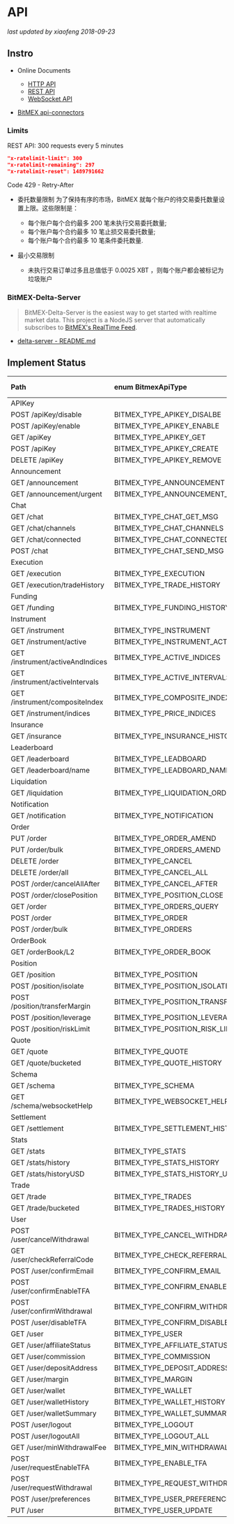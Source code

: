 # API

<!-- markdownlint-disable MD004 MD007 MD012 MD036 -->
_last updated by xiaofeng 2018-09-23_

## Instro

- Online Documents
    - [HTTP API](https://testnet.bitmex.com/app/security)
    - [REST API](https://testnet.bitmex.com/app/restAPI)
    - [WebSocket API](https://testnet.bitmex.com/app/wsAPI)

- [BitMEX api-connectors](https://github.com/BitMEX/api-connectors)

### Limits

REST API: 300 requests every 5 minutes

```Json
"x-ratelimit-limit": 300
"x-ratelimit-remaining": 297
"x-ratelimit-reset": 1489791662
```

Code 429 - Retry-After

- 委托数量限制
    为了保持有序的市场，BitMEX 就每个账户的待交易委托数量设置上限。这些限制是：
    - 每个账户每个合约最多 200 笔未执行交易委托数量;
    - 每个账户每个合约最多 10 笔止损交易委托数量;
    - 每个账户每个合约最多 10 笔条件委托数量.

- 最小交易限制
    - 未执行交易订单过多且总值低于 0.0025 XBT ，则每个账户都会被标记为垃圾账户

### BitMEX-Delta-Server

> BitMEX-Delta-Server is the easiest way to get started with realtime market data.
> This project is a NodeJS server that automatically subscribes to [BitMEX's RealTime Feed](https://www.bitmex.com/app/wsAPI). 

- [delta-server - README.md](./github/api-connectors/official-ws/delta-server/README.md)


## Implement Status

| Path                             | enum BitmexApiType             | QuoteApi            | TradeApi            | Test Status |
|:---------------------------------|:-------------------------------|---------------------|---------------------|:-----------:|
|     APIKey                       |                                |                     |                     |             |
| POST /apiKey/disable             | BITMEX_TYPE_APIKEY_DISALBE     |                     |SetApiKey            | PASS        |
| POST /apiKey/enable              | BITMEX_TYPE_APIKEY_ENABLE      |                     |SetApiKey            | PASS        |
| GET /apiKey                      | BITMEX_TYPE_APIKEY_GET         |                     |GetApiKey            | PASS        |
| POST /apiKey                     | BITMEX_TYPE_APIKEY_CREATE      |                     |CreateApiKey         | NOT TEST    |
| DELETE /apiKey                   | BITMEX_TYPE_APIKEY_REMOVE      |                     |RemoveApiKey         | NOT TEST    |
|     Announcement                 |                                |                     |                     |             |
| GET /announcement                | BITMEX_TYPE_ANNOUNCEMENT       |GetAnnouncement      |                     | PASS        |
| GET /announcement/urgent         | BITMEX_TYPE_ANNOUNCEMENT_URGENT|GetAnnouncementUrgent|                     | PASS        |
|     Chat                         |                                |                     |                     |             |
| GET /chat                        | BITMEX_TYPE_CHAT_GET_MSG       |                     |GetMessage           | PASS        |
| GET /chat/channels               | BITMEX_TYPE_CHAT_CHANNELS      |                     |GetChannels          | PASS        |
| GET /chat/connected              |BITMEX_TYPE_CHAT_CONNECTED_USERS|                     |GetConnectedUsers    | PASS        |
| POST /chat                       | BITMEX_TYPE_CHAT_SEND_MSG      |                     |SendMessage          | PASS        |
|     Execution                    |                                |                     |                     |             |
| GET /execution                   | BITMEX_TYPE_EXECUTION          |                     |QueryExecutions      | NOT TEST    |
| GET /execution/tradeHistory      | BITMEX_TYPE_TRADE_HISTORY      |                     |QueryTradeHistory    | NOT TEST    |
|     Funding                      |                                |                     |                     |             |
| GET /funding                     | BITMEX_TYPE_FUNDING_HISTORY    |QueryFundingHistory  |                     | NOT TEST    |
|     Instrument                   |                                |                     |                     |             |
| GET /instrument                  | BITMEX_TYPE_INSTRUMENT         |                     |QueryInstruments     | NOT TEST    |
| GET /instrument/active           | BITMEX_TYPE_INSTRUMENT_ACTIVE  |                     |QueryInstrumentsActive|NOT TEST    |
| GET /instrument/activeAndIndices | BITMEX_TYPE_ACTIVE_INDICES     |                     |QueryInstrumentActiveAndIndices|NOT TEST|
| GET /instrument/activeIntervals  | BITMEX_TYPE_ACTIVE_INTERVALS   |                     |QueryInstrumentActiveIntervals |NOT TEST|
| GET /instrument/compositeIndex   | BITMEX_TYPE_COMPOSITE_INDEX    |                     |QueryCompositeIndex  | NOT TEST    |
| GET /instrument/indices          | BITMEX_TYPE_PRICE_INDICES      |                     |QueryPriceIndices    | NOT TEST    |
|     Insurance                    |                                |                     |                     |             |
| GET /insurance                   | BITMEX_TYPE_INSURANCE_HISTORY  |QueryInsuranceHistory|                     | NOT TEST    |
|     Leaderboard                  |                                |                     |                     |             |
| GET /leaderboard                 | BITMEX_TYPE_LEADBOARD          |                     |GetLeadboard         | PASS        |
| GET /leaderboard/name            | BITMEX_TYPE_LEADBOARD_NAME     |                     |GetLeadboardName     | PASS        |
|     Liquidation                  |                                |                     |                     |             |
| GET /liquidation                 | BITMEX_TYPE_LIQUIDATION_ORDERS |                     |QueryLiquidationOrders|NOT TEST    |
|     Notification                 |                                |                     |                     |             |
| GET /notification                | BITMEX_TYPE_NOTIFICATION       |                     |GetNotification|     | PASS        |
|     Order                        |                                |                     |                     |             |
| PUT /order                       | BITMEX_TYPE_ORDER_AMEND        |                     |UpdateOrder          | NOT TEST    |
| PUT /order/bulk                  | BITMEX_TYPE_ORDERS_AMEND       |                     |UpdateOrders         | NOT TEST    |
| DELETE /order                    | BITMEX_TYPE_CANCEL             |                     |CancelOrder          | NOT TEST    |
| DELETE /order/all                | BITMEX_TYPE_CANCEL_ALL         |                     |CancelOrdersAll      | NOT TEST    |
| POST /order/cancelAllAfter       | BITMEX_TYPE_CANCEL_AFTER       |                     |CancelOrdersAfter    | NOT TEST    |
| POST /order/closePosition        | BITMEX_TYPE_POSITION_CLOSE     |                     |ClosePosition        | Deprecated  |
| GET /order                       | BITMEX_TYPE_ORDERS_QUERY       |                     |QueryOrders          | NOT TEST    |
| POST /order                      | BITMEX_TYPE_ORDER              |                     |PlaceOrder           | NOT TEST    |
| POST /order/bulk                 | BITMEX_TYPE_ORDERS             |                     |PlaceOrdersBulk      | NOT TEST    |
|     OrderBook                    |                                |                     |                     |             |
| GET /orderBook/L2                | BITMEX_TYPE_ORDER_BOOK         |QueryOrderBookLevel2 |                     | PASS        |
|     Position                     |                                |                     |                     |             |
| GET /position                    | BITMEX_TYPE_POSITION           |                     |QueryPosition        | NOT TEST    |
| POST /position/isolate           | BITMEX_TYPE_POSITION_ISOLATE   |                     |SetPositionIsolateMargin |NOT TEST |
| POST /position/transferMargin    |BITMEX_TYPE_POSITION_TRANSFER_MARGIN|                 |SetPositionTransferMargin|NOT TEST |
| POST /position/leverage          | BITMEX_TYPE_POSITION_LEVERAGE  |                     |SetPositionLeverage  | NOT TEST    |
| POST /position/riskLimit         | BITMEX_TYPE_POSITION_RISK_LIMIT|                     |SetPositionRiskLimit | NOT TEST    |
|     Quote                        |                                |                     |                     |             |
| GET /quote                       | BITMEX_TYPE_QUOTE              |QueryQuotes          |                     | PASS        |
| GET /quote/bucketed              | BITMEX_TYPE_QUOTE_HISTORY      |QueryQuotesBucketed  |                     | NOT TEST    |
|     Schema                       |                                |                     |                     |             |
| GET /schema                      | BITMEX_TYPE_SCHEMA             |GetSchema            |                     | PASS        |
| GET /schema/websocketHelp        | BITMEX_TYPE_WEBSOCKET_HELP     |GetSchemaWebsocket   |                     | PASS        |
|     Settlement                   |                                |                     |                     |             |
| GET /settlement                  | BITMEX_TYPE_SETTLEMENT_HISTORY |                     |QuerySettlement      | NOT TEST    |
|     Stats                        |                                |                     |                     |             |
| GET /stats                       | BITMEX_TYPE_STATS              |GetStats             |                     | PASS        |
| GET /stats/history               | BITMEX_TYPE_STATS_HISTORY      |GetStatsHistory      |                     | PASS        |
| GET /stats/historyUSD            | BITMEX_TYPE_STATS_HISTORY_USD  |GetStatsHistoryUsd   |                     | PASS        |
|     Trade                        |                                |                     |                     |             |
| GET /trade                       | BITMEX_TYPE_TRADES             |                     |                     |             |
| GET /trade/bucketed              | BITMEX_TYPE_TRADES_HISTORY     |                     |                     |             |
|     User                         |                                |                     |                     |             |
| POST /user/cancelWithdrawal      | BITMEX_TYPE_CANCEL_WITHDRAW    |                     |CancelWithdraw       | NOT TEST    |
| GET /user/checkReferralCode      | BITMEX_TYPE_CHECK_REFERRAL_CODE|                     |                     |             |
| POST /user/confirmEmail          | BITMEX_TYPE_CONFIRM_EMAIL      |                     |ConfirmEmail         | NOT TEST    |
| POST /user/confirmEnableTFA      | BITMEX_TYPE_CONFIRM_ENABLE_TFA |                     |ConfirmEnableTFA     | NOT TEST    |
| POST /user/confirmWithdrawal     | BITMEX_TYPE_CONFIRM_WITHDRAW   |                     |ConfirmWithdraw      | NOT TEST    |
| POST /user/disableTFA            | BITMEX_TYPE_CONFIRM_DISABLE_TFA|                     |DisableTFA           | NOT TEST    |
| GET /user                        | BITMEX_TYPE_USER               |                     |QueryUser            | PASS        |
| GET /user/affiliateStatus        | BITMEX_TYPE_AFFILIATE_STATUS   |                     |QueryUserAffiliateStatus|NOT TEST  |
| GET /user/commission             | BITMEX_TYPE_COMMISSION         |                     |QueryUserCommission  | NOT TEST    |
| GET /user/depositAddress         | BITMEX_TYPE_DEPOSIT_ADDRESS    |                     |QueryDepositAddress  | PASS        |
| GET /user/margin                 | BITMEX_TYPE_MARGIN             |                     |QueryUserMargin      | NOT TEST    |
| GET /user/wallet                 | BITMEX_TYPE_WALLET             |                     |QueryWallet          | PASS        |
| GET /user/walletHistory          | BITMEX_TYPE_WALLET_HISTORY     |                     |QueryWalletHistory   | PASS        |
| GET /user/walletSummary          | BITMEX_TYPE_WALLET_SUMMARY     |                     |QueryWalletSummary   | PASS        |
| POST /user/logout                | BITMEX_TYPE_LOGOUT             |                     |Logout               | PASS        |
| POST /user/logoutAll             | BITMEX_TYPE_LOGOUT_ALL         |                     |LogoutAll            | PASS        |
| GET /user/minWithdrawalFee       | BITMEX_TYPE_MIN_WITHDRAWAL_FEE |                     |QueryMinWithdrawalFee| PASS        |
| POST /user/requestEnableTFA      | BITMEX_TYPE_ENABLE_TFA         |                     |EnableTFA            | NOT TEST    |
| POST /user/requestWithdrawal     | BITMEX_TYPE_REQUEST_WITHDRAW   |                     |RequestWithdraw      | NOT TEST    |
| POST /user/preferences           | BITMEX_TYPE_USER_PREFERENCES   |                     |SaveUserPreferences  | NOT TEST    |
| PUT /user                        | BITMEX_TYPE_USER_UPDATE        |                     |UpdateUser           | NOT TEST    |

